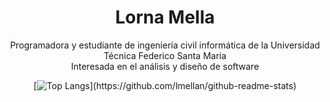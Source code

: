 <div align="center">
  <h1> Lorna Mella </h1>
  <p> 
    Programadora y estudiante de ingeniería civil informática de la Universidad Técnica Federico Santa Maria <br/>
    Interesada en el análisis y diseño de software 
  </p>
  
[![Top Langs](https://github-readme-stats.vercel.app/api/top-langs/?username=lmellan&layout=donut-vertical&theme=transparent&hide_)](https://github.com/lmellan/github-readme-stats)



</div>
